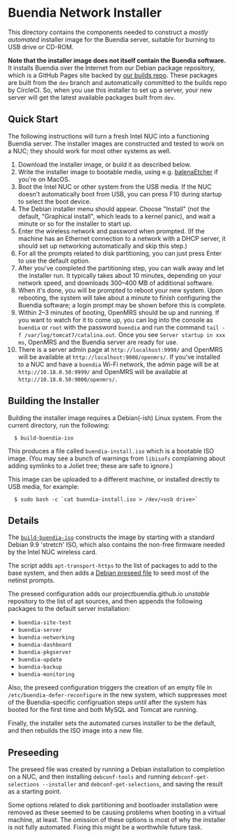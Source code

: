 # Buendia Network Installer

This directory contains the components needed to construct a *mostly automated*
installer image for the Buendia server, suitable for burning to USB drive or
CD-ROM.

**Note that the installer image does not itself contain the Buendia software.**
It installs Buendia over the Internet from our Debian package repository, which
is a GitHub Pages site backed by [our builds repo](https://github.com/projectbuendia/builds).
These packages are built from the `dev` branch and automatically committed to
the builds repo by CircleCI.  So, when you use this installer to set up a server,
your new server will get the latest available packages built from `dev`.

## Quick Start

The following instructions will turn a fresh Intel NUC into a functioning
Buendia server.  The installer images are constructed and tested to work
on a NUC; they should work for most other systems as well.

1. Download the installer image, or build it as described below.
2. Write the installer image to bootable media, using e.g.
   [balenaEtcher](https://www.balena.io/etcher/) if you're on MacOS.
3. Boot the Intel NUC or other system from the USB media.  If the
   NUC doesn't automatically boot from USB, you can press F10 during
   startup to select the boot device.
4. The Debian installer menu should appear.  Choose "Install" (not the
   default, "Graphical install", which leads to a kernel panic),
   and wait a minute or so for the installer to start up.
5. Enter the wireless network and password when prompted.  (If the
   machine has an Ethernet connection to a network with a DHCP server,
   it should set up networking automatically and skip this step.)
6. For all the prompts related to disk partitioning, you can just press
   Enter to use the default option.
7. After you've completed the partitioning step, you can walk away and
   let the installer run.  It typically takes about 10 minutes, depending
   on your network speed, and downloads 300–400 MB of additional software.
8. When it's done, you will be prompted to reboot your new system.  Upon
   rebooting, the system will take about a minute to finish configuring
   the Buendia software; a login prompt may be shown before this is complete.
9. Within 2–3 minutes of booting, OpenMRS should be up and running.
   If you want to watch for it to come up, you can log into the console
   as `buendia` or `root` with the password `buendia` and run the command
   `tail -f /var/log/tomcat7/catalina.out`.  Once you see `Server startup
   in xxx ms`, OpenMRS and the Buendia server are ready for use.
10. There is a server admin page at `http://localhost:9999/` and OpenMRS
    will be available at `http://localhost:9000/openmrs/`.
    If you've installed to a NUC and have a `buendia` Wi-Fi network,
    the admin page will be at `http://10.18.0.50:9999/` and
    OpenMRS will be available at `http://10.18.0.50:9000/openmrs/`.

## Building the Installer

Building the installer image requires a Debian(-ish) Linux system. From the
current directory, run the following:

```
  $ build-buendia-iso
```

This produces a file called `buendia-install.iso` which is a bootable ISO
image.  (You may see a bunch of warnings from `libisofs` complaining about
adding symlinks to a Joliet tree; these are safe to ignore.)

This image can be uploaded to a different machine, or installed directly
to USB media, for example:

```
  $ sudo bash -c `cat buendia-install.iso > /dev/<usb drive>`
```

## Details

The [`build-buendia-iso`](build-buendia-iso) constructs the image by starting
with a standard Debian 9.9 'stretch' ISO, which also contains the non-free
firmware needed by the Intel NUC wireless card.

The script adds `apt-transport-https` to the list of packages to add to the
base system, and then adds a [Debian preseed file](preseed.cfg) to seed most of
the netinst prompts.

The preseed configuration adds our projectbuendia.github.io _unstable_
repository to the list of apt sources, and then appends the following packages
to the default server installation:

* `buendia-site-test`
* `buendia-server`
* `buendia-networking`
* `buendia-dashboard`
* `buendia-pkgserver`
* `buendia-update`
* `buendia-backup`
* `buendia-monitoring`

Also, the preseed configuration triggers the creation of an empty file in
`/etc/buendia-defer-reconfigure` in the new system, which suppresses most of
the Buendia-specific configruation steps until after the system has booted for
the first time and both MySQL and Tomcat are running.

Finally, the installer sets the automated curses installer to be the default,
and then rebuilds the ISO image into a new file.

## Preseeding

The preseed file was created by running a Debian installation to completion on
a NUC, and then installing `debconf-tools` and running `debconf-get-selections
--installer` and `debconf-get-selections`, and saving the result as a starting
point. 

Some options related to disk partitioning and bootloader installation
were removed as these seemed to be causing problems when booting in a virtual
machine, at least. The omission of these options is most of why the installer
is not fully automated. Fixing this might be a worthwhile future task.
